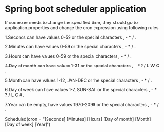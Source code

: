 Spring boot scheduler application
=======================================

If someone needs to change the specified time, they should go to application.properties and change the cron expression using following rules


1.Seconds can have values 0-59 or the special characters , - * / .

2.Minutes can have values 0-59 or the special characters , - * / .

3.Hours can have values 0-59 or the special characters , - * / .

4.Day of month can have values 1-31 or the special characters , - * ? / L W C .

5.Month can have values 1-12, JAN-DEC or the special characters , - * / .

6.Day of week can have values 1-7, SUN-SAT or the special characters , - * ? / L C # .

7.Year can be empty, have values 1970-2099 or the special characters , - * / .


Scheduled(cron = "[Seconds] [Minutes] [Hours] [Day of month] [Month] [Day of week] [Year]")
